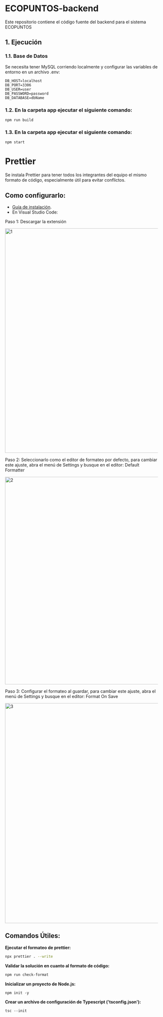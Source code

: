 # ECOPUNTOS-backend
Este repositorio contiene el código fuente del backend para el sistema ECOPUNTOS

## 1. Ejecución

### 1.1. Base de Datos

Se necesita tener MySQL corriendo localmente y configurar las variables de entorno en un archivo .env:

```
DB_HOST=localhost
DB_PORT=3306
DB_USER=user
DB_PASSWORD=password
DB_DATABASE=dbName
```

### 1.2. En la carpeta app ejecutar el siguiente comando:

```
npm run build
```

### 1.3. En la carpeta app ejecutar el siguiente comando:

```
npm start
```

# Prettier

Se instala Prettier para tener todos los integrantes del equipo el mismo formato de código, especialmente útil para evitar conflictos.

## Como configurarlo:

- [Guía de instalación](https://prettier.io/docs/en/install.html).
- En Visual Studio Code:

Paso 1: Descargar la extensión

<img width="740" alt="1" src="https://github.com/IngSoft-ASP-2023-2/234065_147434_242951/assets/44500737/cf456c3d-7b09-4bb7-a3c2-29b6e07b192d">

Paso 2: Seleccionarlo como el editor de formateo por defecto, para cambiar este ajuste, abra el menú de Settings y busque en el editor: Default Formatter

<img width="684" alt="2" src="https://github.com/IngSoft-ASP-2023-2/234065_147434_242951/assets/44500737/c61336d3-f0df-4544-8770-8f9d78fd1539">

Paso 3: Configurar el formateo al guardar, para cambiar este ajuste, abra el menú de Settings y busque en el editor: Format On Save

<img width="725" alt="3" src="https://github.com/IngSoft-ASP-2023-2/234065_147434_242951/assets/44500737/e1d71f4f-030d-48a3-bd6f-be1af877cf27">

## Comandos Útiles:

**Ejecutar el formateo de prettier:**

```bash
npx prettier . --write
```

**Validar la solución en cuanto al formato de código:**

```bash
npm run check-format
```

**Inicializar un proyecto de Node.js:**

```
npm init -y
```

**Crear un archivo de configuración de Typescript ('tsconfig.json'):**

```
tsc --init
```
